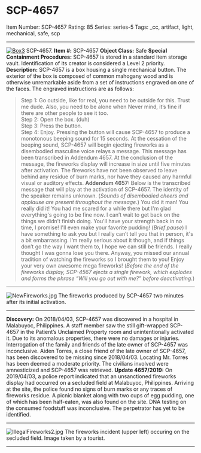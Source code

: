 # SCP-4657
Item Number: SCP-4657
Rating: 85
Series: series-5
Tags: _cc, artifact, light, mechanical, safe, scp

---

[![Box3](https://scp-wiki.wdfiles.com/local--resized-images/scp-4657/Box3/medium.jpg)](https://scp-wiki.wdfiles.com/local--files/scp-4657/Box3)
SCP-4657.
**Item #:** SCP-4657
**Object Class:** Safe
**Special Containment Procedures:** SCP-4657 is stored in a standard item storage vault. Identification of its creator is considered a Level 2 priority.
**Description:** SCP-4657 is a box housing a single mechanical button. The exterior of the box is composed of common mahogany wood and is otherwise unremarkable aside from a set of instructions engraved on one of the faces. The engraved instructions are as follows:
> Step 1: Go outside, like for real, you need to be outside for this. Trust me dude. Also, you need to be alone when Never mind, it’s fine if there are other people to see it too.  
>  Step 2: Open the box. (duh)  
>  Step 3: Press the button.  
>  Step 4: Enjoy.
Pressing the button will cause SCP-4657 to produce a monotonous beeping sound for 15 seconds. At the cessation of the beeping sound, SCP-4657 will begin ejecting fireworks as a disembodied masculine voice relays a message. This message has been transcribed in Addendum 4657.
At the conclusion of the message, the fireworks display will increase in size until five minutes after activation. The fireworks have not been observed to leave behind any residue of burn marks, nor have they caused any harmful visual or auditory effects.
**Addendum 4657:** Below is the transcribed message that will play at the activation of SCP-4657. The identity of the speaker remains unknown.
> (_Sounds of disembodied cheers and applause are present throughout the message_.)
> You did it man! You really did it! You had me scared for a while there but I'm glad everything's going to be fine now. I can’t wait to get back on the things we didn’t finish doing. You'll have your strength back in no time, I promise! I'll even make your favorite pudding!
> (_Brief pause_)
> I have something to ask you but I really can’t tell you that in person, it's a bit embarrassing. I’m really serious about it though, and if things don’t go the way I want them to, I hope we can still be friends. I really thought I was gonna lose you there. Anyway, you missed our annual tradition of watching the fireworks so I brought them to you! Enjoy your very own awesome mega fireworks!
> (_Before the end of the fireworks display, SCP-4567 ejects a single firework, which explodes and forms the phrase “Will you go out with me?” before deactivating._)
* * *
![NewFireworks.jpg](https://scp-wiki.wdfiles.com/local--files/scp-4657/NewFireworks.jpg)
The fireworks produced by SCP-4657 two minutes after its initial activation.
* * *
**Discovery:** On 2018/04/03, SCP-4657 was discovered in a hospital in Malabuyoc, Philippines. A staff member saw the still gift-wrapped SCP-4657 in the Patient’s Unclaimed Property room and unintentionally activated it. Due to its anomalous properties, there were no damages or injuries.
Interrogation of the family and friends of the late owner of SCP-4657 was inconclusive. Aiden Torres, a close friend of the late owner of SCP-4657, has been discovered to be missing since 2018/04/03. Locating Mr. Torres has been deemed a moderate priority. The civilians involved were amnesticized and SCP-4657 was retrieved.
**Update 4657/2019:** On 2019/04/03, a police report indicated that an unsanctioned fireworks display had occurred on a secluded field at Malabuyoc, Philippines. Arriving at the site, the police found no signs of burn marks or any traces of fireworks residue. A picnic blanket along with two cups of egg pudding, one of which has been half-eaten, was also found on the site. DNA testing on the consumed foodstuff was inconclusive. The perpetrator has yet to be identified.
* * *
![IllegalFireworks2.jpg](https://scp-wiki.wdfiles.com/local--files/scp-4657/IllegalFireworks2.jpg)
The fireworks incident (upper left) occuring on the secluded field. Image taken by a tourist.
* * *